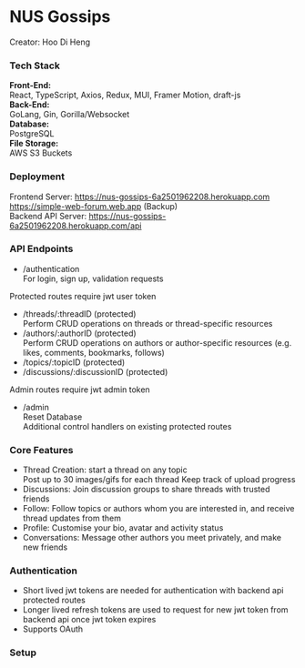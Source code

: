 # NUS Gossips
Creator: Hoo Di Heng  

### Tech Stack  
**Front-End:**  
React, TypeScript, Axios, Redux, MUI, Framer Motion, draft-js  
**Back-End:**  
GoLang, Gin, Gorilla/Websocket  
**Database:**   
PostgreSQL  
**File Storage:**  
AWS S3 Buckets

### Deployment  
Frontend Server: https://nus-gossips-6a2501962208.herokuapp.com  
https://simple-web-forum.web.app (Backup)  
Backend API Server: https://nus-gossips-6a2501962208.herokuapp.com/api

### API Endpoints 
- /authentication  
For login, sign up, validation requests

Protected routes require jwt user token
- /threads/:threadID (protected)  
Perform CRUD operations on threads or thread-specific resources
- /authors/:authorID (protected)   
Perform CRUD operations on authors or author-specific resources (e.g. likes, comments, bookmarks, follows)
- /topics/:topicID (protected)  
- /discussions/:discussionID (protected)   

Admin routes require jwt admin token
- /admin  
Reset Database  
Additional control handlers on existing protected routes

### Core Features
- Thread Creation: start a thread on any topic  
Post up to 30 images/gifs for each thread
Keep track of upload progress
- Discussions: Join discussion groups to share threads with trusted friends
- Follow: Follow topics or authors whom you are interested in, and receive thread updates from them
- Profile: Customise your bio, avatar and activity status
- Conversations: Message other authors you meet privately, and make new friends

### Authentication
- Short lived jwt tokens are needed for authentication with backend api protected routes
- Longer lived refresh tokens are used to request for new jwt token from backend api once jwt token expires
- Supports OAuth

### Setup  
